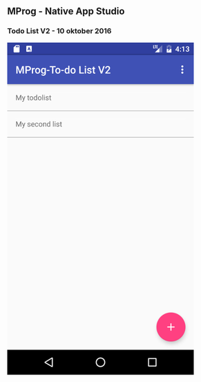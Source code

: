## MProg - Native App Studio
### Todo List V2 - 10 oktober 2016
![App in portrait](/screenshots/1.png?raw=true "App in portrait")